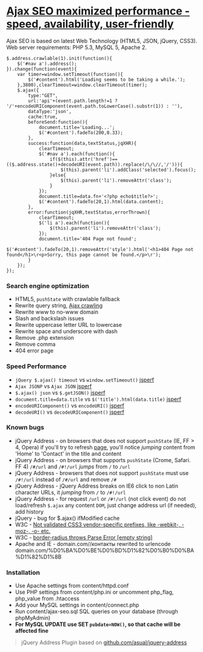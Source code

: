 # [Ajax SEO maximized performance - speed, availability, user-friendly](//lab.laukstein.com/jsonp-ajax-seo/)
Ajax SEO is based on latest Web Technology (HTML5, JSON, jQuery, CSS3). Web server requirements: PHP 5.3, MySQL 5, Apache 2.
    
    
    $.address.crawlable(1).init(function(){
        $('#nav a').address();
    }).change(function(event){
        var timer=window.setTimeout(function(){
            $('#content').html('Loading seems to be taking a while.');
        },3800),clearTimeout=window.clearTimeout(timer);
        $.ajax({
            type:"GET",
            url:'api'+(event.path.length!=1 ? '/'+encodeURIComponent(event.path.toLowerCase().substr(1)) : ''),
            dataType:'json',
            cache:true,
            beforeSend:function(){
                document.title='Loading...';
                $('#content').fadeTo(200,0.33);
            },
            success:function(data,textStatus,jqXHR){
                clearTimeout;
                $('#nav a').each(function(){
                    if($(this).attr('href')==(($.address.state()+decodeURI(event.path)).replace(/\/\//,'/'))){
                        $(this).parent('li').addClass('selected').focus();
                    }else{
                        $(this).parent('li').removeAttr('class');
                    }
                });
                document.title=data.fn+'<?php echo$title?>';
                $('#content').fadeTo(20,1).html(data.content);
            },
            error:function(jqXHR,textStatus,errorThrown){
                clearTimeout;
                $('li a').each(function(){
                    $(this).parent('li').removeAttr('class');
                });
                document.title='404 Page not found';
                $('#content').fadeTo(20,1).removeAttr('style').html('<h1>404 Page not found</h1>\r<p>Sorry, this page cannot be found.</p>\r');
            }
        });
    });
    
    
### Search engine optimization

 -  HTML5, `pushState` with crawlable fallback
 -  Rewrite query string, [Ajax crawling](//code.google.com/web/ajaxcrawling/docs/getting-started.html)
 -  Rewrite www to no-www domain
 -  Slash and backslash issues
 -  Rewrite uppercase letter URL to lowercase
 -  Rewrite space and underscore with dash
 -  Remove .php extension
 -  Remove comma
 -  404 error page


### Speed Performance

 -  `jQuery $.ajax() timeout` vs `window.setTimeout()` [jsperf](//jsperf.com/jquery-ajax-jsonp-timeout-performormance)
 -  `Ajax JSONP` vs `Ajax JSON` [jsperf](//jsperf.com/ajax-jsonp-vs-ajax-json)
 -  `$.ajax() json` vs `$.getJSON()` [jsperf](//jsperf.com/getjson-vs-ajax-json)
 -  `document.title=data.title` vs `$('title').html(data.title)` [jsperf](//jsperf.com/rename-title)
 -  `encodeURIComponent()` vs `encodeURI()` [jsperf](//jsperf.com/encodeuri-vs-encodeuricomponent)
 -  `decodeURI()` vs `decodeURIComponent()` [jsperf](//jsperf.com/decodeuri-vs-decodeuricomponent)


### Known bugs

 -  jQuery Address - on browsers that does not support `pushState` (IE, FF > 4, Opera) if you'll try to refresh [page](//lab.laukstein.com/ajax-seo/#!/contact), you'll notice *jumping* content from 'Home' to 'Contact' in the title and content
 -  jQuery Address - on browsers that supports `pushState` (Crome, Safari. FF 4) `/#/url` and `/#!/url` *jumps* from `/` to `/url`
 -  jQuery Address - browsers that does not support `pushState` must use `/#!/url` instead of `/#/url` and remove `/#`
 -  jQuery Address - jQuery Address breaks on IE6 click to non Latin character URLs, it *jumping* from `/` to `/#!/url`
 -  jQuery Address - for request `/url` or `/#!/url` (not click event) do not load/refresh `$.ajax` any content `DOM`, just change address url (if needed), add history
 -  jQuery - bug for $.ajax() ifModified cache
 -  W3C - [Not validated CSS3 vendor-specific prefixes, like -webkit-, -moz-, -o- etc.](//www.w3.org/Bugs/Public/show_bug.cgi?id=11989)
 -  W3C - [border-radius throws Parse Error [empty string]](//www.w3.org/Bugs/Public/show_bug.cgi?id=11975)
 -  Apache and IE - domain.com//контакты rewrited to urlencode domain.com/%D0%BA%D0%BE%D0%BD%D1%82%D0%B0%D0%BA%D1%82%D1%8B


### Installation

 -  Use Apache settings from content/httpd.conf
 -  Use PHP settings from content/php.ini or uncomment php_flag, php_value from .htaccess
 -  Add your MySQL settings in content/connect.php
 -  Run content/ajax-seo.sql SQL queries on your database (through phpMyAdmin)
 -  **For MySQL UPDATE use SET `pubdate=NOW()`, so that cache will be affected fine**


> jQuery Address Plugin based on [github.com/asual/jquery-address](//github.com/asual/jquery-address)
